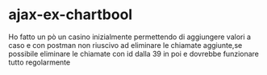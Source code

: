 # ajax-ex-chartbool

Ho fatto un pò un casino inizialmente permettendo di aggiungere valori a caso e con postman non riuscivo ad eliminare le chiamate
aggiunte,se possibile eliminare le chiamate con id dalla 39 in poi e dovrebbe funzionare tutto regolarmente
